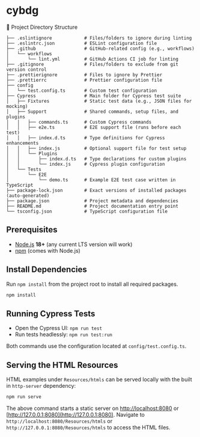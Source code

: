# cybdg

📁 Project Directory Structure

```
├── .eslintignore            # Files/folders to ignore during linting
├── .eslintrc.json           # ESLint configuration file
├── .github                  # GitHub-related config (e.g., workflows)
│   └── workflows
│       └── lint.yml         # GitHub Actions CI job for linting
├── .gitignore               # Files/folders to exclude from git version control
├── .prettierignore          # Files to ignore by Prettier
├── .prettierrc              # Prettier configuration file
├── config
│   └── test.config.ts       # Custom test configuration
├── Cypress                  # Main folder for Cypress test suite
│   ├── Fixtures             # Static test data (e.g., JSON files for mocking)
│   ├── Support              # Shared commands, setup files, and plugins
│   │   ├── commands.ts      # Custom Cypress commands
│   │   ├── e2e.ts           # E2E support file (runs before each test)
│   │   ├── index.d.ts       # Type definitions for Cypress enhancements
│   │   ├── index.js         # Optional support file for test setup
│   │   └── Plugins
│   │       ├── index.d.ts   # Type declarations for custom plugins
│   │       └── index.js     # Cypress plugin configuration
│   └── Tests
│       └── E2E
│           └── demo.ts      # Example E2E test case written in TypeScript
├── package-lock.json        # Exact versions of installed packages (auto-generated)
├── package.json             # Project metadata and dependencies
├── README.md                # Project documentation entry point
└── tsconfig.json            # TypeScript configuration file
```

## Prerequisites

- [Node.js](https://nodejs.org/) **18+** (any current LTS version will work)
- [npm](https://www.npmjs.com/) (comes with Node.js)

## Install Dependencies

Run `npm install` from the project root to install all required packages.

```bash
npm install
```

## Running Cypress Tests

- Open the Cypress UI: `npm run test`
- Run tests headlessly: `npm run test:run`

Both commands use the configuration located at `config/test.config.ts`.

## Serving the HTML Resources

HTML examples under `Resources/htmls` can be served locally with the built in
`http-server` dependency:

```bash
npm run serve
```

The above command starts a static server on
[http://localhost:8080](http://localhost:8080) or
[http://127.0.0.1:8080](http://127.0.0.1:8080).
Navigate to `http://localhost:8080/Resources/htmls` or
`http://127.0.0.1:8080/Resources/htmls` to access the HTML files.
